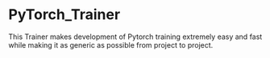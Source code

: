 # PyTorch_Trainer
This Trainer makes development of Pytorch training extremely easy and fast while making it as generic as possible from project to project.
